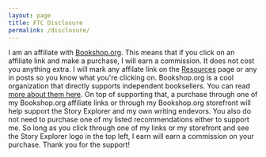 ```yaml
---
layout: page
title: FTC Disclosure
permalink: /disclosure/
---
```


I am an affiliate with [Bookshop.org](https://bookshop.org/). This means that if you click on an affiliate link and make a purchase, I will earn a commission. It does not cost you anything extra. I will mark any affilate link on the [Resources]({{site.baseurl}}/resources) page or any in posts so you know what you're clicking on. Bookshop.org is a cool organization that directly supports independent booksellers. You can read [more about them here](https://bookshop.org/info/about-us). On top of supporting that, a purchase through one of my Bookshop.org affiliate links or through my Bookshop.org storefront will help support the Story Explorer and my own writing endevors. You also do not need to purchase one of my listed recommendations either to support me. So long as you click through one of my links or my storefront and see the Story Explorer logo in the top left, I earn will earn a commission on your purchase. Thank you for the support!